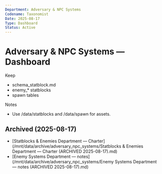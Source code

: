 ```yaml
---
Department: Adversary & NPC Systems
Codename: Taxonomist
Date: 2025-08-17
Type: Dashboard
Status: Active
---
```


# Adversary & NPC Systems — Dashboard
Keep
- schema_statblock.md
- enemy_* statblocks
- spawn tables

Notes
- Use /data/statblocks and /data/spawn for assets.


## Archived (2025-08-17)
- [Statblocks & Enemies Department — Charter](/mnt/data/archive/adversary_npc_systems/Statblocks & Enemies Department — Charter (ARCHIVED 2025-08-17).md)
- [Enemy Systems Department — notes](/mnt/data/archive/adversary_npc_systems/Enemy Systems Department — notes (ARCHIVED 2025-08-17).md)
